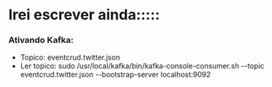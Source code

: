 # Irei escrever ainda:::::

### Ativando Kafka:

* Topico: eventcrud.twitter.json
* Ler topico: sudo  /usr/local/kafka/bin/kafka-console-consumer.sh --topic eventcrud.twitter.json --bootstrap-server localhost:9092